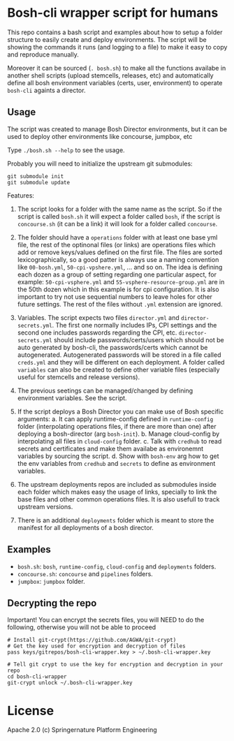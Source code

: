 # Bosh-cli wrapper script for humans

This repo contains a bash script and examples about how to setup a folder structure to easily create and deploy environments.
The script will be showing the commands it runs (and logging to a file) to make it easy to copy and reproduce manually.

Moreover it can be sourced (`. bosh.sh`) to make all the functions availabe in another shell scripts (upload stemcells, releases, etc)
and automatically define all bosh environment variables (certs, user, environment) to operate `bosh-cli` againts a director. 


## Usage

The script was created to manage Bosh Director environments, but it can be used to deploy other environments like concourse, jumpbox, etc

Type `./bosh.sh --help` to see the usage.

Probably you will need to initialize the upstream git submodules:

```
git submodule init
git submodule update
```


Features:

1. The script looks for a folder with the same name as the script. So if the script is called `bosh.sh` it will expect a folder called `bosh`,
   if the script is `concourse.sh` (it can be a link) it will look for a folder called `concourse`.

2. The folder should have a `operations` folder with at least one base yml file, the rest of the optinonal files (or links) are operations files
   which add or remove keys/values defined on the first file. The files are sorted lexicographically, so a good patter is always use a naming
   convention like `00-bosh.yml`, `50-cpi-vpshere.yml`, ... and so on. The idea is defining each dozen as a group of setting regarding one
   particular aspect, for example: `50-cpi-vsphere.yml` and `55-vsphere-resource-group.yml` are in the 50th dozen which in this example is
   for cpi configuration. It is also important to try not use sequential numbers to leave holes for other future settings. The rest of the
   files without `.yml` extension are ignored.

3. Variables. The script expects two files `director.yml` and `director-secrets.yml`. The first one normally includes IPs, CPI settings
   and the second one includes passwords regarding the CPI, etc. `director-secrets.yml` should include passwords/certs/users which should
   not be auto generated by bosh-cli, the passwords/certs which cannot be autogenerated. Autogenerated passwords will be stored in a file 
   called `creds.yml` and they will be different on each deployment. A folder called `variables` can also be created to define other variable
   files (especially useful for stemcells and release versions).

4. The previous seetings can be managed/changed by defining environment variables. See the script.

5. If the script deploys a Bosh Director you can make use of Bosh specific arguments:
   a. It can apply runtime-config defined in `runtime-config` folder (interpolating operations files, if there are more than one) after
      deploying a bosh-director (arg `bosh-init`).
   b. Manage cloud-config by interpolating all files in `cloud-config` folder.
   c. Talk with `credhub` to read secrets and certificates and make them availabe as environemnt variables by sourcing the script.
   d. Show with `bosh-env` arg how to get the env variables from `credhub` and `secrets` to define as environment variables.

6. The upstream deployments repos are included as submodules inside each folder which makes easy the usage of links, specially to
   link the base files and other common operations files. It is also usefull to track upstream versions.

7. There is an additional `deployments` folder which is meant to store the manifest for all deployments of a bosh director. 


## Examples

* `bosh.sh`: `bosh`, `runtime-config`, `cloud-config` and `deployments` folders.
* `concourse.sh`: `concourse` and `pipelines` folders.
* `jumpbox`: `jumpbox` folder.


## Decrypting the repo

Important! You can encrypt the secrets files, you will NEED to do the following, otherwise you will not be able to proceed

    # Install git-crypt(https://github.com/AGWA/git-crypt)
    # Get the key used for encryption and decryption of files
    pass keys/gitrepos/bosh-cli-wrapper.key > ~/.bosh-cli-wrapper.key

    # Tell git crypt to use the key for encryption and decryption in your repo
    cd bosh-cli-wrapper
    git-crypt unlock ~/.bosh-cli-wrapper.key


# License

Apache 2.0  (c) Springernature Platform Engineering

